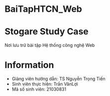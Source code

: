 # BaiTapHTCN_Web
# Stogare Study Case
Nơi lưu trữ bài tập Hệ thống công nghệ Web

# Information
* Giảng viên hướng dẫn: TS Nguyễn Trọng Tiến
* Sinh viên thực hiện: Trần VănLợi 
* Mã số sinh viên: 21030831

